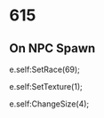 # 615







## On NPC Spawn

e.self:SetRace(69);

e.self:SetTexture(1);

e.self:ChangeSize(4);





